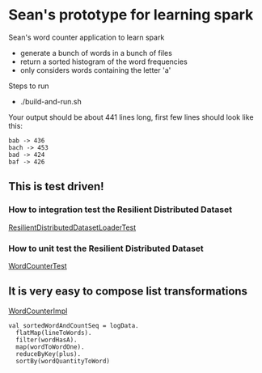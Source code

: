 # Sean's prototype for learning spark

Sean's word counter application to learn spark

- generate a bunch of words in a bunch of files
- return a sorted histogram of the word frequencies
- only considers words containing the letter 'a'

Steps to run

- ./build-and-run.sh

Your output should be about 441 lines long, first few lines should look like this:

    bab -> 436
    bach -> 453
    bad -> 424
    baf -> 426

## This is test driven! 

### How to integration test the Resilient Distributed Dataset
[ResilientDistributedDatasetLoaderTest](core/src/test/scala/com/seanshubin/learn/spark/core/ResilientDistributedDatasetLoaderTest.scala)

### How to unit test the Resilient Distributed Dataset
[WordCounterTest](core/src/test/scala/com/seanshubin/learn/spark/core/WordCounterTest.scala)

## It is very easy to compose list transformations
[WordCounterImpl](core/src/main/scala/com/seanshubin/learn/spark/core/WordCounterImpl.scala)

    val sortedWordAndCountSeq = logData.
      flatMap(lineToWords).
      filter(wordHasA).
      map(wordToWordOne).
      reduceByKey(plus).
      sortBy(wordQuantityToWord)
